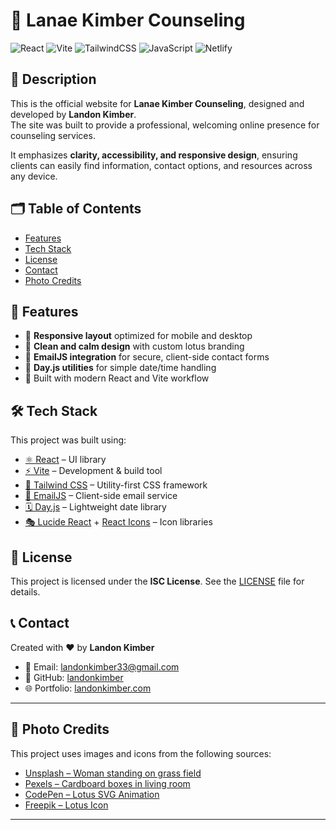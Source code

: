 # 🌸 Lanae Kimber Counseling

![React](https://img.shields.io/badge/React-20232A?style=for-the-badge&logo=react&logoColor=61DAFB)
![Vite](https://img.shields.io/badge/Vite-B73BFE?style=for-the-badge&logo=vite&logoColor=FFD62E)
![TailwindCSS](https://img.shields.io/badge/TailwindCSS-0f172a?style=for-the-badge&logo=tailwindcss&logoColor=38bdf8)
![JavaScript](https://img.shields.io/badge/JavaScript-323330?style=for-the-badge&logo=javascript&logoColor=F7DF1E)
![Netlify](https://img.shields.io/badge/Netlify-00C7B7?style=for-the-badge&logo=netlify&logoColor=white)

## 📖 Description

This is the official website for **Lanae Kimber Counseling**, designed and developed by **Landon Kimber**.  
The site was built to provide a professional, welcoming online presence for counseling services.

It emphasizes **clarity, accessibility, and responsive design**, ensuring clients can easily find information, contact options, and resources across any device.

## 🗂️ Table of Contents

- [Features](#-features)
- [Tech Stack](#-tech-stack)
- [License](#-license)
- [Contact](#-contact)
- [Photo Credits](#-photo-credits)

## 🌟 Features

- 📱 **Responsive layout** optimized for mobile and desktop
- 🎨 **Clean and calm design** with custom lotus branding
- 📧 **EmailJS integration** for secure, client-side contact forms
- 📅 **Day.js utilities** for simple date/time handling
- 🚀 Built with modern React and Vite workflow

## 🛠️ Tech Stack

This project was built using:

- [⚛️ React](https://react.dev/) – UI library
- [⚡ Vite](https://vitejs.dev/) – Development & build tool
- [🎨 Tailwind CSS](https://tailwindcss.com/) – Utility-first CSS framework
- [📧 EmailJS](https://www.emailjs.com/) – Client-side email service
- [🗓️ Day.js](https://day.js.org/) – Lightweight date library
- [🎭 Lucide React](https://lucide.dev/) + [React Icons](https://react-icons.github.io/react-icons/) – Icon libraries

## 📜 License

This project is licensed under the **ISC License**. See the [LICENSE](LICENSE) file for details.

## 📞 Contact

Created with ❤️ by **Landon Kimber**

- 📧 Email: [landonkimber33@gmail.com](mailto:landonkimber33@gmail.com)
- 💼 GitHub: [landonkimber](https://github.com/landonkimber)
- 🌐 Portfolio: [landonkimber.com](https://landonkimber.com)

---

## 📸 Photo Credits

This project uses images and icons from the following sources:

- [Unsplash – Woman standing on grass field](https://unsplash.com/photos/woman-standing-on-grass-field-frq5Q6Ne9k4)
- [Pexels – Cardboard boxes in living room](https://www.pexels.com/photo/cardboard-boxes-on-living-room-3434533/)
- [CodePen – Lotus SVG Animation](https://codepen.io/fcarlin/pen/JjyPoqv)
- [Freepik – Lotus Icon](https://www.freepik.com/icon/lotus_1504637)

---
